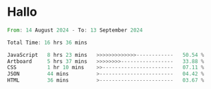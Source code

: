 # Hallo
<!--START_SECTION:waka-->

```rust
From: 14 August 2024 - To: 13 September 2024

Total Time: 16 hrs 36 mins

JavaScript   8 hrs 23 mins   >>>>>>>>>>>>>------------   50.54 %
Artboard     5 hrs 37 mins   >>>>>>>>-----------------   33.88 %
CSS          1 hr 10 mins    >>-----------------------   07.11 %
JSON         44 mins         >------------------------   04.42 %
HTML         36 mins         >------------------------   03.67 %
```

<!--END_SECTION:waka-->
